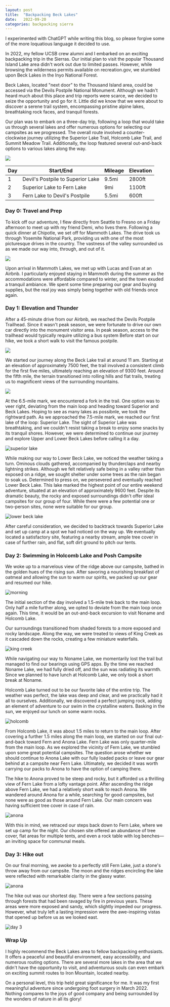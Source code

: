 ```yaml
---
layout: post
title:  "Backpacking Beck Lakes"
date:   2022-09-20
categories: backpacking sierra
---
```


I experimented with ChatGPT while writing this blog, so please forgive some of the more loquatious language it decided to use.

In 2022, my fellow UCSB crew alumni and I embarked on an exciting backpacking trip in the Sierras.
Our initial plan to visit the popular Thousand Island Lake area didn't work out due to limited passes.
However, while browsing the wilderness permits available on recreation.gov, we stumbled upon Beck Lakes in the Inyo National Forest.

Beck Lakes, located "next door" to the Thousand Island area, could be accessed via the Devils Postpile National Monument.
Although we hadn't heard much about this place and trip reports were scarce, we decided to seize the opportunity and go for it.
Little did we know that we were about to discover a serene trail system, encompassing pristine alpine lakes, breathtaking rock faces, and tranquil forests.

Our plan was to embark on a three-day trip, following a loop that would take us through several lakes and offer numerous options for selecting our campsites as we progressed.
The overall route involved a counter-clockwise journey utilizing the Superior Lake Trail, Holcomb Lake Trail, and Summit Meadow Trail.
Additionally, the loop featured several out-and-back options to various lakes along the way.

![](/images/beck-lakes/beck-full-map.png)

| Day | Start/End                         | Mileage | Elevation |
|-----|-----------------------------------|---------|-----------|
| 1   | Devil's Postpile to Superior Lake | 9.5mi   | 2800ft    |
| 2   | Superior Lake to Fern Lake        | 9mi     | 1100ft    |
| 3   | Fern Lake to Devil's Postpile     | 5.5mi   | 600ft     |

### Day 0: Travel and Prep
To kick off our adventure, I flew directly from Seattle to Fresno on a Friday afternoon to meet up with my friend Demi, who lives there.
Following a quick dinner at Chipotle, we set off for Mammoth Lakes.
The drive took us through Yosemite National Park, providing us with one of the most picturesque drives in the country.
The vastness of the valley surrounded us as we made our way into, through, and out of it.

![](/images/beck-lakes/beck-el-cap.jpg)

Upon arrival in Mammoth Lakes, we met up with Lucas and Evan at an Airbnb.
I particularly enjoyed staying in Mammoth during the summer as the accommodations were affordable compared to winter, and the town exuded a tranquil ambiance.
We spent some time preparing our gear and buying supplies, but the real joy was simply being together with old friends once again.

### Day 1: Elevation and Thunder
After a 45-minute drive from our Airbnb, we reached the Devils Postpile Trailhead.
Since it wasn't peak season, we were fortunate to drive our own car directly into the monument visitor area.
In peak season, access to the trailhead would typically require utilizing a bus system
Before start on our hike, we took a short walk to visit the famous postpile.

![](/images/beck-lakes/beck-postpile.jpg)

We started our journey along the Beck Lake trail at around 11 am.
Starting at an elevation of approximately 7500 feet, the trail involved a consistent climb for the first five miles, ultimately reaching an elevation of 9300 feet.
Around the fifth mile, the terrain transitioned into rolling hills and flat trails, treating us to magnificent views of the surrounding mountains.

![](/images/beck-lakes/beck-day1-pano.jpg)

At the 6.5-mile mark, we encountered a fork in the trail.
One option was to veer right, deviating from the main loop and heading toward Superior and Beck Lakes.
Hoping to see as many lakes as possibnle, we took the rightward path.
As we approached the 7.5-mile mark, we reached our first lake of the loop: Superior Lake.
The sight of Superior Lake was breathtaking, and we couldn't resist taking a break to enjoy some snacks by its tranquil shores.
However, we were determined to continue our journey and explore Upper and Lower Beck Lakes before calling it a day.

![superior lake](/images/beck-lakes/beck-day1-superior.jpg)

While making our way to Lower Beck Lake, we noticed the weather taking a turn. 
Ominous clouds gathered, accompanied by thunderclaps and nearby lightning strikes.
Although we felt relatively safe being in a valley rather than exposed on a ridge, we sought shelter under some trees as the rain began to soak us. 
Determined to press on, we persevered and eventually reached Lower Beck Lake. 
This lake marked the highest point of our entire weekend adventure, situated at an elevation of approximately 9600 feet.
Despite its dramatic beauty, the rocky and exposed surroundings didn't offer ideal campsites for our group of four.
While there were a few potential one or two-person sites, none were suitable for our group.

![lower beck lake](/images/beck-lakes/beck-day1-lower-beck.jpg)

After careful consideration, we decided to backtrack towards Superior Lake and set up camp at a spot we had noticed on the way up.
We eventually located a satisfactory site, featuring a nearby stream, ample tree cover in case of further rain, and flat, soft dirt ground to pitch our tents.


### Day 2: Swimming in Holcomb Lake and Posh Campsite
We woke up to a marvelous view of the ridge above our campsite, bathed in the golden hues of the rising sun.
After savoring a nourishing breakfast of oatmeal and allowing the sun to warm our spirits, we packed up our gear and resumed our hike.

![morning](/images/beck-lakes/beck-day2-morning.jpg)

The initial section of the day involved a 1.5-mile trek back to the main loop. 
Only half a mile further along, we opted to deviate from the main loop once again.
This time, it would be an out-and-back excursion to visit Noname and Holcomb Lake.

Our surroundings transitioned from shaded forests to a more exposed and rocky landscape.
Along the way, we were treated to views of King Creek as it cascaded down the rocks, creating a few miniature waterfalls.

![king creek](/images/beck-lakes/beck-day2-king-creek.jpg)

While navigating our way to Noname Lake, we momentarily lost the trail but managed to find our bearings using GPS apps.
By the time we reached Noname Lake, we had fully dried off, and the sun was radiating its warmth.
Since we planned to have lunch at Holcomb Lake, we only took a short break at Noname.

Holcomb Lake turned out to be our favorite lake of the entire trip.
The weather was perfect, the lake was deep and clear, and we practically had it all to ourselves.
Additionally, we discovered a perfect jumping rock, adding an element of adventure to our swim in the crystalline waters.
Basking in the sun, we enjoyed our lunch on some warm rocks.

![holcomb](/images/beck-lakes/beck-day2-holcomb.jpg)

From Holcomb Lake, it was about 1.5 miles to return to the main loop.
After covering a further 1.5 miles along the main loop, we started on our final out-and-back toward Fern and Anona Lake.
Fern Lake was only quarter-mile from the main loop. 
As we explored the vicinity of Fern Lake, we stumbled upon some great potential campsites.
The question arose whether we should continue to Anona Lake with our fully loaded packs or leave our gear behind at a campsite near Fern Lake.
Ultimately, we decided it was worth carrying our packs to Anona to have the option of camping there.

The hike to Anona proved to be steep and rocky, but it afforded us a thrilling view of Fern Lake from a lofty vantage point.
After ascending the ridge above Fern Lake, we had a relatively short walk to reach Anona.
We wandered around Anona for a while, searching for good campsites, but none were as good as those around Fern Lake.
Our main concern was having sufficient tree cover in case of rain.

![anona](/images/beck-lakes/beck-day2-anona.jpg)

With this in mind, we retraced our steps back down to Fern Lake, where we set up camp for the night.
Our chosen site offered an abundance of tree cover, flat areas for multiple tents, and even a rock table with log benches—an inviting space for communal meals.

### Day 3: Hike out
On our final morning, we awoke to a perfectly still Fern Lake, just a stone's throw away from our campsite.
The moon and the ridges encircling the lake were reflected with remarkable clarity in the glassy water.

![anona](/images/beck-lakes/beck-day3-fern.jpg)

The hike out was our shortest day.
There were a few sections passing through forests that had been ravaged by fire in previous years.
These areas were more exposed and sandy, which slightly impeded our progress. 
However, what truly left a lasting impression were the awe-inspiring vistas that opened up before us as we looked east.

![day 3](/images/beck-lakes/beck-day3.JPG)

### Wrap Up
I highly recommend the Beck Lakes area to fellow backpacking enthusiasts. 
It offers a peaceful and beautiful environment, easy accessibility, and numerous routing options.
There are several more lakes in the area that we didn't have the opportunity to visit, and adventurous souls can even embark on exciting summit routes to Iron Mountain, located nearby.

On a personal level, this trip held great significance for me. 
It was my first meaningful adventure since undergoing foot surgery in March 2022.
Nothing compares to the joys of good company and being surrounded by the wonders of nature in all its glory!
